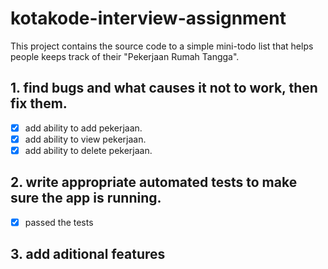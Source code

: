 # kotakode-interview-assignment

This project contains the source code to a simple mini-todo list that helps people keeps track of their "Pekerjaan Rumah Tangga". 

## 1. find bugs and what causes it not to work, then fix them.
- [x] add ability to add pekerjaan. 
- [x] add ability to view pekerjaan. 
- [x] add ability to delete pekerjaan. 

## 2. write appropriate automated tests to make sure the app is running.

- [x] passed the tests

## 3. add aditional features
